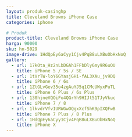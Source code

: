 ```yaml
---
layout: produk-casinghp
title: Cleveland Browns iPhone Case
categories: iphone

# Produk
product-title: Cleveland Browns iPhone Case
harga: 90000
sku: hn-5029
image-drive: 1HdQpEy6aCyy1Cjv4PqB8uLXBuObHxNoQ
gallery:
  - url: 17kOta_Hz2nLbDGAh1FFbDly6my9R6uOU
    title: iPhone 5 / 5s / SE
  - url: 1tVrTW-loY6GYasjGHi-fAL3XAu_jv9DQ
    title: iPhone 6 / 6s
  - url: 1ZtGLvGev35o4zgAuYJ5q1CMcUWyxPuTL
    title: iPhone 6 Plus / 6s Plus
  - url: 130hjneVQOiFo4QGrYh9HIJt51TJyVkuc
    title: iPhone 7 / 8
  - url: 1lkvdrVfvIURWGwOQgxXcfShK9pIXQFwB
    title: iPhone 7 Plus / 8 Plus
  - url: 1HdQpEy6aCyy1Cjv4PqB8uLXBuObHxNoQ
    title: iPhone X
---
```

